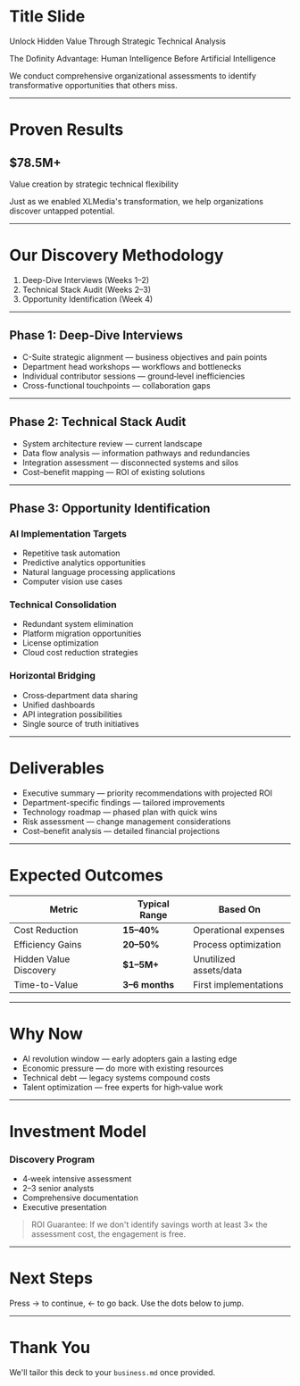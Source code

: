 # Title Slide

Unlock Hidden Value Through Strategic Technical Analysis

<div class="subtitle">The Dofinity Advantage: Human Intelligence Before Artificial Intelligence</div>

We conduct comprehensive organizational assessments to identify transformative opportunities that others miss.

---

# Proven Results

<div class="card">
  <h2>$78.5M+</h2>
  <p>Value creation by strategic technical flexibility</p>
</div>

Just as we enabled XLMedia's transformation, we help organizations discover untapped potential.

---

# Our Discovery Methodology

1. Deep-Dive Interviews (Weeks 1–2)
2. Technical Stack Audit (Weeks 2–3)
3. Opportunity Identification (Week 4)

---

## Phase 1: Deep-Dive Interviews

- C-Suite strategic alignment — business objectives and pain points
- Department head workshops — workflows and bottlenecks
- Individual contributor sessions — ground‑level inefficiencies
- Cross-functional touchpoints — collaboration gaps

---

## Phase 2: Technical Stack Audit

- System architecture review — current landscape
- Data flow analysis — information pathways and redundancies
- Integration assessment — disconnected systems and silos
- Cost–benefit mapping — ROI of existing solutions

---

## Phase 3: Opportunity Identification

### AI Implementation Targets
- Repetitive task automation
- Predictive analytics opportunities
- Natural language processing applications
- Computer vision use cases

### Technical Consolidation
- Redundant system elimination
- Platform migration opportunities
- License optimization
- Cloud cost reduction strategies

### Horizontal Bridging
- Cross‑department data sharing
- Unified dashboards
- API integration possibilities
- Single source of truth initiatives

---

# Deliverables

- Executive summary — priority recommendations with projected ROI
- Department-specific findings — tailored improvements
- Technology roadmap — phased plan with quick wins
- Risk assessment — change management considerations
- Cost–benefit analysis — detailed financial projections

---

# Expected Outcomes

| Metric | Typical Range | Based On |
| --- | --- | --- |
| Cost Reduction | <span style="color: var(--success); font-weight: 700;">15–40%</span> | Operational expenses |
| Efficiency Gains | <span style="color: var(--success); font-weight: 700;">20–50%</span> | Process optimization |
| Hidden Value Discovery | <span style="color: var(--warning); font-weight: 700;">$1–5M+</span> | Unutilized assets/data |
| Time-to-Value | <span style="color: var(--info); font-weight: 700;">3–6 months</span> | First implementations |

---

# Why Now

- AI revolution window — early adopters gain a lasting edge
- Economic pressure — do more with existing resources
- Technical debt — legacy systems compound costs
- Talent optimization — free experts for high‑value work

---

# Investment Model

### Discovery Program

- 4‑week intensive assessment
- 2–3 senior analysts
- Comprehensive documentation
- Executive presentation

> ROI Guarantee: If we don't identify savings worth at least 3× the assessment cost, the engagement is free.

---

# Next Steps

Press <span class="kbd">→</span> to continue, <span class="kbd">←</span> to go back. Use the dots below to jump.

---

# Thank You

We'll tailor this deck to your `business.md` once provided.

